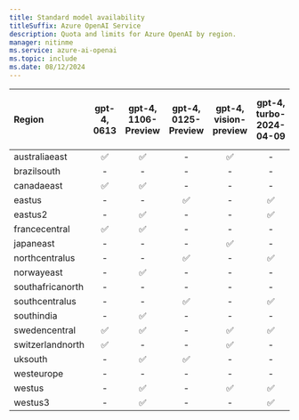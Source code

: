 ```yaml
---
title: Standard model availability
titleSuffix: Azure OpenAI Service
description: Quota and limits for Azure OpenAI by region.
manager: nitinme
ms.service: azure-ai-openai
ms.topic: include
ms.date: 08/12/2024
---
```



| **Region**   | **gpt-4**, **0613**   | **gpt-4**, **1106-Preview**   | **gpt-4**, **0125-Preview**   | **gpt-4**, **vision-preview**   | **gpt-4**, **turbo-2024-04-09**   | **gpt-4o**, **2024-05-13**   | **gpt-4o-mini**, **2024-07-18**   | **gpt-4-32k**, **0613**   | **gpt-35-turbo**, **0301**   | **gpt-35-turbo**, **0613**   | **gpt-35-turbo**, **1106**   | **gpt-35-turbo**, **0125**   | **gpt-35-turbo-16k**, **0613**   | **gpt-35-turbo-instruct**, **0914**   | **text-embedding-ada-002**, **1**   | **text-embedding-ada-002**, **2**   | **text-embedding-3-small**, **1**   | **text-embedding-3-large**, **1**   | **dall-e-2**, **2.0**   | **dall-e-3**, **3.0**   | **babbage-002**, **1**   | **davinci-002**, **1**   | **tts**, **001**   | **tts-hd**, **001**   | **whisper**, **001**   |
|:-----------------|:-------------------:|:---------------------------:|:---------------------------:|:-----------------------------:|:-------------------------------:|:--------------------------:|:-------------------------------:|:-----------------------:|:--------------------------:|:--------------------------:|:--------------------------:|:--------------------------:|:------------------------------:|:-----------------------------------:|:---------------------------------:|:---------------------------------:|:---------------------------------:|:---------------------------------:|:---------------------:|:---------------------:|:----------------------:|:----------------------:|:----------------:|:-------------------:|:--------------------:|
| australiaeast    | ✅                | ✅                        | -                       | ✅                          | -                           | -                      | -                           | ✅                    | -                      | ✅                       | ✅                       | -                      | ✅                           | -                               | -                             | ✅                              | -                             | -                             | -                 | ✅                  | -                  | -                  | -            | -               | -                |
| brazilsouth      | -               | -                       | -                       | -                         | -                           | -                      | -                           | -                   | -                      | -                      | -                      | -                      | -                          | -                               | -                             | ✅                              | -                             | -                             | -                 | -                 | -                  | -                  | -            | -               | -                |
| canadaeast       | ✅                | ✅                        | -                       | -                         | -                           | -                      | -                           | ✅                    | -                      | ✅                       | ✅                       | ✅                       | ✅                           | -                               | -                             | ✅                              | ✅                              | ✅                              | -                 | -                 | -                  | -                  | -            | -               | -                |
| eastus           | -               | -                       | ✅                        | -                         | ✅                            | ✅                       | ✅                            | -                   | ✅                       | ✅                       | -                      | -                      | ✅                           | ✅                                | ✅                              | ✅                              | ✅                              | ✅                              | ✅                  | ✅                  | -                  | -                  | -            | -               | -                |
| eastus2          | -               | ✅                        | -                       | -                         | ✅                            | ✅                       | -                           | -                   | -                      | ✅                       | -                      | -                      | ✅                           | -                               | -                             | ✅                              | ✅                              | ✅                              | -                 | -                 | -                  | -                  | -            | -               | ✅                 |
| francecentral    | ✅                | ✅                        | -                       | -                         | -                           | -                      | -                           | ✅                    | ✅                       | ✅                       | ✅                       | -                      | ✅                           | -                               | -                             | ✅                              | -                             | ✅                              | -                 | -                 | -                  | -                  | -            | -               | -                |
| japaneast        | -               | -                       | -                       | ✅                          | -                           | -                      | -                           | -                   | -                      | ✅                       | -                      | -                      | ✅                           | -                               | -                             | ✅                              | -                             | ✅                              | -                 | -                 | -                  | -                  | -            | -               | -                |
| northcentralus   | -               | -                       | ✅                        | -                         | ✅                            | ✅                       | -                           | -                   | -                      | ✅                       | -                      | ✅                       | ✅                           | -                               | -                             | ✅                              | -                             | -                             | -                 | -                 | ✅                   | ✅                   | ✅             | ✅                | ✅                 |
| norwayeast       | -               | ✅                        | -                       | -                         | -                           | -                      | -                           | -                   | -                      | -                      | -                      | -                      | -                          | -                               | -                             | ✅                              | -                             | -                             | -                 | -                 | -                  | -                  | -            | -               | ✅                 |
| southafricanorth | -               | -                       | -                       | -                         | -                           | -                      | -                           | -                   | -                      | -                      | -                      | -                      | -                          | -                               | -                             | ✅                              | -                             | -                             | -                 | -                 | -                  | -                  | -            | -               | -                |
| southcentralus   | -               | -                       | ✅                        | -                         | ✅                            | ✅                       | -                           | -                   | ✅                       | -                      | -                      | ✅                       | -                          | -                               | ✅                              | ✅                              | -                             | -                             | -                 | -                 | -                  | -                  | -            | -               | -                |
| southindia       | -               | ✅                        | -                       | -                         | -                           | -                      | -                           | -                   | -                      | -                      | ✅                       | -                      | -                          | -                               | -                             | ✅                              | -                             | ✅                              | -                 | -                 | -                  | -                  | -            | -               | ✅                 |
| swedencentral    | ✅                | ✅                        | -                       | ✅                          | ✅                            | ✅                       | -                           | ✅                    | -                      | ✅                       | ✅                       | -                      | ✅                           | ✅                                | -                             | ✅                              | -                             | ✅                              | -                 | ✅                  | ✅                   | ✅                   | ✅             | ✅                | ✅                 |
| switzerlandnorth | ✅                | -                       | -                       | ✅                          | -                           | -                      | -                           | ✅                    | -                      | ✅                       | -                      | -                      | ✅                           | -                               | -                             | ✅                              | -                             | -                             | -                 | -                 | -                  | -                  | -            | -               | -                |
| uksouth          | -               | ✅                        | ✅                        | -                         | -                           | -                      | -                           | -                   | ✅                       | ✅                       | ✅                       | -                      | ✅                           | -                               | -                             | ✅                              | -                             | ✅                              | -                 | -                 | -                  | -                  | -            | -               | -                |
| westeurope       | -               | -                       | -                       | -                         | -                           | -                      | -                           | -                   | ✅                       | -                      | -                      | -                      | -                          | -                               | -                             | ✅                              | -                             | -                             | -                 | -                 | -                  | -                  | -            | -               | ✅                 |
| westus           | -               | ✅                        | -                       | ✅                          | ✅                            | ✅                       | -                           | -                   | -                      | -                      | ✅                       | -                      | -                          | -                               | -                             | ✅                              | -                             | -                             | -                 | -                 | -                  | -                  | -            | -               | -                |
| westus3          | -               | ✅                        | -                       | -                         | ✅                            | ✅                       | -                           | -                   | -                      | -                      | -                      | -                      | -                          | -                               | -                             | ✅                              | -                             | ✅                              | -                 | -                 | -                  | -                  | -            | -               | -                |